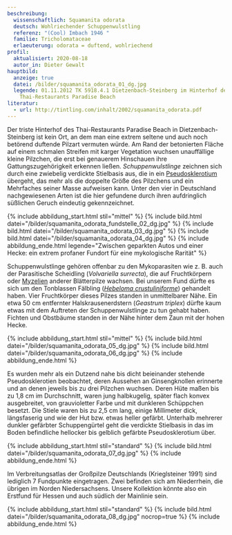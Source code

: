```yaml
---
beschreibung:
  wissenschaftlich: Squamanita odorata
  deutsch: Wohlriechender Schuppenwulstling
  referenz: "(Cool) Imbach 1946 "
  familie: Tricholomataceae
  erlaeuterung: odorata = duftend, wohlriechend
profil:
  aktualisiert: 2020-08-18
  autor_in: Dieter Gewalt
hauptbild:
  anzeige: true
  datei: /bilder/squamanita_odorata_01_dg.jpg
  legende: 01.11.2012 TK 5918.4.1 Dietzenbach-Steinberg im Hinterhof des
    Thai-Restaurants Paradise Beach
literatur:
  - url: http://tintling.com/inhalt/2002/squamanita_odorata.pdf
---
```

Der triste Hinterhof des Thai-Restaurants Paradise Beach in Dietzenbach-Steinberg ist kein Ort, an dem man eine extrem seltene und auch noch betörend duftende Pilzart vermuten würde. Am Rand der betonierten Fläche auf einem schmalen Streifen mit karger Vegetation wuchsen unauffällige kleine Pilzchen, die erst bei genauerem Hinschauen ihre Gattungszugehörigkeit erkennen ließen. *Schuppenwulstlinge* zeichnen sich durch eine zwiebelig verdickte Stielbasis aus, die in ein [Pseudosklerotium](Pseudosklerotium "Glossar") übergeht, das mehr als die doppelte Größe des Pilzchens und ein Mehrfaches seiner Masse aufweisen kann. Unter den vier in Deutschland nachgewiesenen Arten ist die hier gefundene durch ihren aufdringlich süßlichen Geruch eindeutig gekennzeichnet.

{% include abbildung_start.html stil="mittel" %}
{% include bild.html datei="/bilder/squamanita_odorata_fundstelle_02_dg.jpg" %}
{% include bild.html datei="/bilder/squamanita_odorata_03_dg.jpg" %}
{% include bild.html datei="/bilder/squamanita_odorata_04_dg.jpg" %}
{% include abbildung_ende.html legende="Zwischen geparkten Autos und einer Hecke: ein extrem profaner Fundort für eine mykologische Rarität" %}

Schuppenwulstlinge gehören offenbar zu den Mykoparasiten wie z. B. auch der Parasitische Scheidling (*Volvariella surrecta*), die auf Fruchtkörpern oder [Myzelien](Myzel "Glossar") anderer Blätterpilze wachsen. Bei unserem Fund dürfte es sich um den Tonblassen Fälbling (*[Hebeloma crustuliniforme](/pilze/hebeloma-crustuliniforme-tonblasser-fälbling)*) gehandelt haben. Vier Fruchtkörper dieses Pilzes standen in unmittelbarer Nähe. Ein etwa 50 cm entfernter Halskrausenerdstern (*Geastrum triplex*) dürfte kaum etwas mit dem Auftreten der Schuppenwulstlinge zu tun gehabt haben. Fichten und Obstbäume standen in der Nähe hinter dem Zaun mit der hohen Hecke.

{% include abbildung_start.html stil="mittel" %}
{% include bild.html datei="/bilder/squamanita_odorata_05_dg.jpg" %}
{% include bild.html datei="/bilder/squamanita_odorata_06_dg.jpg" %}
{% include abbildung_ende.html %}

Es wurden mehr als ein Dutzend nahe bis dicht beieinander stehende Pseudosklerotien beobachtet, deren Aussehen an Ginsengknollen erinnerte und an denen jeweils bis zu drei Pilzchen wuchsen. Deren Hüte maßen bis zu 1,8 cm im Durchschnitt, waren jung halbkugelig, später flach konvex ausgebreitet, von grauvioletter Farbe und mit dunkleren Schüppchen besetzt. Die Stiele waren bis zu 2,5 cm lang, einige Millimeter dick, längsfaserig und wie der Hut bzw. etwas heller gefärbt. Unterhalb mehrerer dunkler gefärbter Schuppengürtel geht die verdickte Stielbasis in das im Boden befindliche hellocker bis gelblich gefärbte Pseudosklerotium über.

{% include abbildung_start.html stil="standard" %}
{% include bild.html datei="/bilder/squamanita_odorata_07_dg.jpg" %}
{% include abbildung_ende.html %}

Im Verbreitungsatlas der Großpilze Deutschlands (Krieglsteiner 1991) sind lediglich 7 Fundpunkte eingetragen. Zwei befinden sich am Niederrhein, die übrigen im Norden Niedersachsens. Unsere Kollektion könnte also ein Erstfund für Hessen und auch südlich der Mainlinie sein.

{% include abbildung_start.html stil="standard" %}
{% include bild.html datei="/bilder/squamanita_odorata_08_dg.jpg" nocrop=true %}
{% include abbildung_ende.html %}